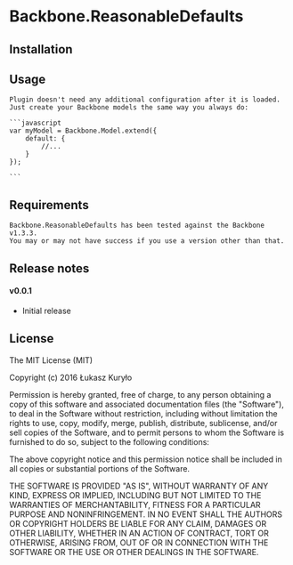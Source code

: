 Backbone.ReasonableDefaults
========

## Installation



## Usage

    Plugin doesn't need any additional configuration after it is loaded. 
    Just create your Backbone models the same way you always do:

    ```javascript
    var myModel = Backbone.Model.extend({
        default: {
            //...
        }
    });

    ```

## Requirements

    Backbone.ReasonableDefaults has been tested against the Backbone v1.3.3. 
    You may or may not have success if you use a version other than that.

## Release notes

#### v0.0.1

* Initial release

## License

The MIT License (MIT)

Copyright (c) 2016 Łukasz Kuryło

Permission is hereby granted, free of charge, to any person obtaining a copy of
this software and associated documentation files (the "Software"), to deal in
the Software without restriction, including without limitation the rights to
use, copy, modify, merge, publish, distribute, sublicense, and/or sell copies of
the Software, and to permit persons to whom the Software is furnished to do so,
subject to the following conditions:

The above copyright notice and this permission notice shall be included in all
copies or substantial portions of the Software.

THE SOFTWARE IS PROVIDED "AS IS", WITHOUT WARRANTY OF ANY KIND, EXPRESS OR
IMPLIED, INCLUDING BUT NOT LIMITED TO THE WARRANTIES OF MERCHANTABILITY, FITNESS
FOR A PARTICULAR PURPOSE AND NONINFRINGEMENT. IN NO EVENT SHALL THE AUTHORS OR
COPYRIGHT HOLDERS BE LIABLE FOR ANY CLAIM, DAMAGES OR OTHER LIABILITY, WHETHER
IN AN ACTION OF CONTRACT, TORT OR OTHERWISE, ARISING FROM, OUT OF OR IN
CONNECTION WITH THE SOFTWARE OR THE USE OR OTHER DEALINGS IN THE SOFTWARE.
